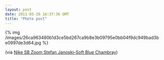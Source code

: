 ```yaml
---
layout: post
date: 2011-05-26 16:37:36 GMT
title: "Photo post"
---
```

{% img /images/26ca963480b1d3ce5bd267ca9b8e3b09795e0bb04f9dc949bad3be0997de3d64.jpg %}

<p>(via <a href="http://feedproxy.google.com/~r/nikeblog/blogcraver/~3/TN7xwOu7AAs/">Nike SB Zoom Stefan Janoski–Soft Blue Chambray</a>)</p> 